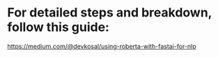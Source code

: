 # For detailed steps and breakdown, follow this guide:

https://medium.com/@devkosal/using-roberta-with-fastai-for-nlp
